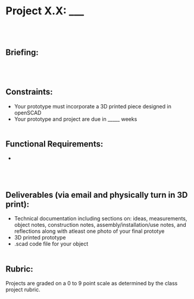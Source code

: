 # Project X.X: ___
<br><br>

## Briefing:
<br><br>

## Constraints: 
- Your prototype must incorporate a 3D printed piece designed in openSCAD
- Your prototype and project are due in _____ weeks
<br><br>

## Functional Requirements:
-  
<br><br>

## Deliverables (via email and physically turn in 3D print):
- Technical documentation including sections on: ideas, measurements, object notes, construction notes, assembly/installation/use notes, and reflections along with atleast one photo of your final prototye
- 3D printed prototype
- .scad code file for your object
<br><br>

## Rubric:
Projects are graded on a 0 to 9 point scale as determined by the class project rubric.
